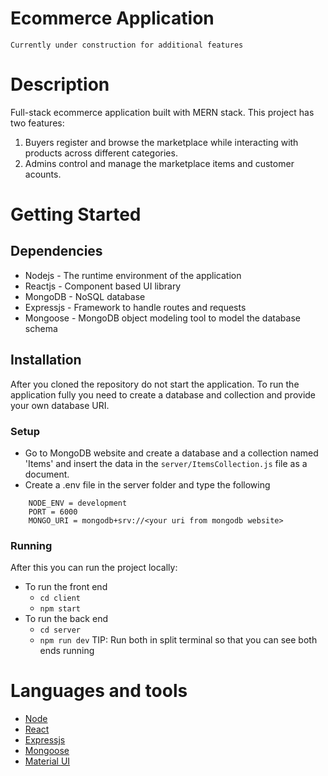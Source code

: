 # Ecommerce Application

<code>Currently under construction for additional features</code>

# Description

Full-stack ecommerce application built with MERN stack. This project has two features:

1. Buyers register and browse the marketplace while interacting with products across different categories.
2. Admins control and manage the marketplace items and customer acounts.

# Getting Started

## Dependencies

- Nodejs - The runtime environment of the application
- Reactjs - Component based UI library
- MongoDB - NoSQL database
- Expressjs - Framework to handle routes and requests
- Mongoose - MongoDB object modeling tool to model the database schema

## Installation

After you cloned the repository do not start the application. To run the application fully you need to create a database and collection and provide your own database URI.

### Setup

- Go to MongoDB website and create a database and a collection named 'Items' and insert the data in the <code>server/ItemsCollection.js</code> file as a document.
- Create a .env file in the server folder and type the following

```
    NODE_ENV = development
    PORT = 6000
    MONGO_URI = mongodb+srv://<your uri from mongodb website>
```

### Running

After this you can run the project locally:

- To run the front end
  - <code>cd client</code>
  - <code>npm start</code>
- To run the back end
  - <code>cd server</code>
  - <code>npm run dev</code>
    TIP: Run both in split terminal so that you can see both ends running

# Languages and tools

- [Node](https://nodejs.org)
- [React](https://reactjs.org/)
- [Expressjs](https://expressjs.com)
- [Mongoose](https://mongoosejs.com)
- [Material UI](https://mui.com/)
